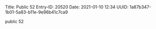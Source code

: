 Title: Public 52
Entry-ID: 20520
Date: 2021-01-10 12:34
UUID: 1a87b347-1b01-5a83-b11e-9e96b41c7ca9

public 52
